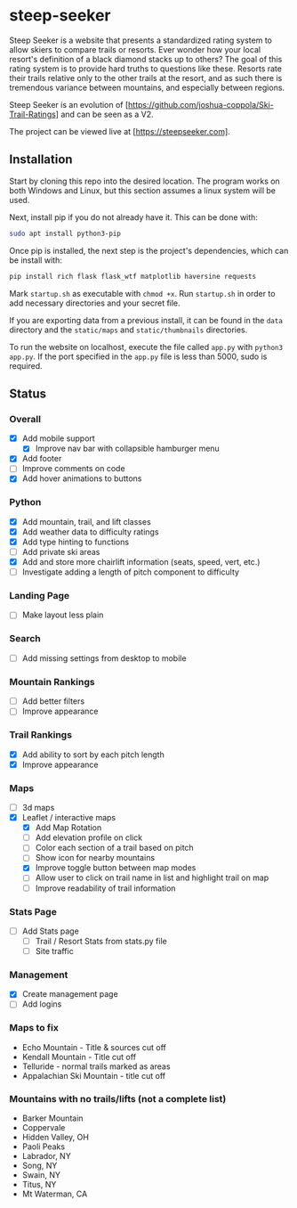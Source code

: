 # steep-seeker

Steep Seeker is a website that presents a standardized rating system to allow skiers to compare trails or resorts. Ever wonder how your local resort's definition of a black diamond stacks up to others? The goal of this rating system is to provide hard truths to questions like these. Resorts rate their trails relative only to the other trails at the resort, and as such there is tremendous variance between mountains, and especially between regions.

Steep Seeker is an evolution of [https://github.com/joshua-coppola/Ski-Trail-Ratings] and can be seen as a V2.

The project can be viewed live at [https://steepseeker.com].

## Installation

Start by cloning this repo into the desired location. The program works on both Windows and Linux, but this section assumes a linux system will be used.

Next, install pip if you do not already have it. This can be done with:

```bash
sudo apt install python3-pip
```

Once pip is installed, the next step is the project's dependencies, which can be install with:

```bash
pip install rich flask flask_wtf matplotlib haversine requests
```

Mark `startup.sh` as executable with `chmod +x`. Run `startup.sh` in order to add necessary directories and your secret file.

If you are exporting data from a previous install, it can be found in the `data` directory and the `static/maps` and `static/thumbnails` directories.

To run the website on localhost, execute the file called `app.py` with `python3 app.py`. If the port specified in the `app.py` file is less than 5000, sudo is required.

## Status

### Overall

- [x] Add mobile support
    - [x] Improve nav bar with collapsible hamburger menu
- [x] Add footer
- [ ] Improve comments on code
- [x] Add hover animations to buttons

### Python

- [x] Add mountain, trail, and lift classes
- [x] Add weather data to difficulty ratings
- [x] Add type hinting to functions
- [ ] Add private ski areas
- [x] Add and store more chairlift information (seats, speed, vert, etc.)
- [ ] Investigate adding a length of pitch component to difficulty

### Landing Page

- [ ] Make layout less plain

### Search

- [ ] Add missing settings from desktop to mobile

### Mountain Rankings

- [ ] Add better filters
- [ ] Improve appearance

### Trail Rankings

- [x] Add ability to sort by each pitch length
- [x] Improve appearance

### Maps

- [ ] 3d maps
- [x] Leaflet / interactive maps
    - [x] Add Map Rotation
    - [ ] Add elevation profile on click
    - [ ] Color each section of a trail based on pitch
    - [ ] Show icon for nearby mountains
    - [x] Improve toggle button between map modes
    - [ ] Allow user to click on trail name in list and highlight trail on map
    - [ ] Improve readability of trail information

### Stats Page

- [ ] Add Stats page
    - [ ] Trail / Resort Stats from stats.py file
    - [ ] Site traffic

### Management

- [x] Create management page
- [ ] Add logins

### Maps to fix

- Echo Mountain - Title & sources cut off
- Kendall Mountain - Title cut off
- Telluride - normal trails marked as areas
- Appalachian Ski Mountain - title cut off

### Mountains with no trails/lifts (not a complete list)

- Barker Mountain
- Coppervale
- Hidden Valley, OH
- Paoli Peaks
- Labrador, NY
- Song, NY
- Swain, NY
- Titus, NY
- Mt Waterman, CA
  